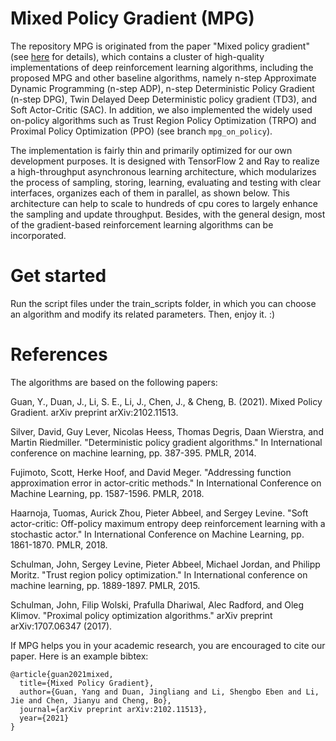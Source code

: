 # Mixed Policy Gradient (MPG)
The repository MPG is originated from the paper "Mixed policy gradient" (see [here](https://arxiv.org/abs/2102.11513) 
for details), which contains a cluster of high-quality implementations of deep reinforcement learning algorithms,
including the proposed MPG and other baseline algorithms, namely n-step Approximate Dynamic Programming (n-step ADP), 
n-step Deterministic Policy Gradient (n-step DPG), Twin Delayed Deep Deterministic policy gradient (TD3), 
and Soft Actor-Critic (SAC). In addition, we also implemented the widely used on-policy algorithms such as
 Trust Region Policy Optimization (TRPO) and Proximal Policy Optimization (PPO) (see branch ```mpg_on_policy```).

The implementation is fairly thin and primarily optimized for our own development purposes. It is designed with TensorFlow 2 and Ray
to realize a high-throughput asynchronous learning architecture, which modularizes the process of sampling, storing, learning, 
evaluating and testing with clear interfaces, organizes each of them in parallel, as shown below. This architecture can help to
scale to hundreds of cpu cores to largely enhance the sampling and update throughput. Besides, with the general design, 
most of the gradient-based reinforcement learning algorithms can be incorporated.

# Get started
Run the script files under the train_scripts folder, in which you can choose an algorithm and modify its related 
parameters. Then, enjoy it. :)

# References
The algorithms are based on the following papers:

Guan, Y., Duan, J., Li, S. E., Li, J., Chen, J., & Cheng, B. (2021). Mixed Policy Gradient. arXiv preprint arXiv:2102.11513.

Silver, David, Guy Lever, Nicolas Heess, Thomas Degris, Daan Wierstra, and Martin Riedmiller. "Deterministic policy gradient algorithms." In International conference on machine learning, pp. 387-395. PMLR, 2014.

Fujimoto, Scott, Herke Hoof, and David Meger. "Addressing function approximation error in actor-critic methods." In International Conference on Machine Learning, pp. 1587-1596. PMLR, 2018.

Haarnoja, Tuomas, Aurick Zhou, Pieter Abbeel, and Sergey Levine. "Soft actor-critic: Off-policy maximum entropy deep reinforcement learning with a stochastic actor." In International Conference on Machine Learning, pp. 1861-1870. PMLR, 2018.

Schulman, John, Sergey Levine, Pieter Abbeel, Michael Jordan, and Philipp Moritz. "Trust region policy optimization." In International conference on machine learning, pp. 1889-1897. PMLR, 2015.

Schulman, John, Filip Wolski, Prafulla Dhariwal, Alec Radford, and Oleg Klimov. "Proximal policy optimization algorithms." arXiv preprint arXiv:1707.06347 (2017).

If MPG helps you in your academic research, you are encouraged to cite our paper. Here is an example bibtex:
```
@article{guan2021mixed,
  title={Mixed Policy Gradient},
  author={Guan, Yang and Duan, Jingliang and Li, Shengbo Eben and Li, Jie and Chen, Jianyu and Cheng, Bo},
  journal={arXiv preprint arXiv:2102.11513},
  year={2021}
}
```
